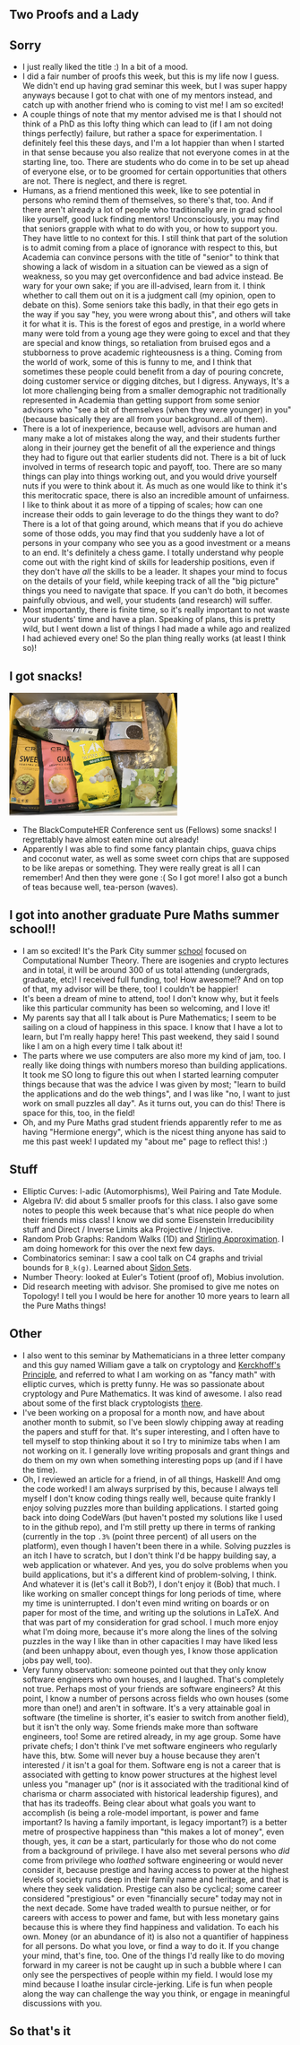 ## Two Proofs and a Lady

## Sorry
- I just really liked the title :) In a bit of a mood. 
- I did a fair number of proofs this week, but this is my life now I guess. We didn't end up having grad seminar this week, but I
was super happy anyways because I got to chat with one of my mentors instead, and catch up with another friend who is coming to vist me!
I am so excited!
- A couple things of note that my mentor advised me is that I should not think of a PhD as this lofty thing which can lead to (if I am not doing
things perfectly) failure, but rather a space for experimentation. I definitely feel this these days, and I'm a lot happier than when I started
in that sense because you also realize that not everyone comes in at the starting line, too. There are students who do come in to be set up 
ahead of everyone else, or to be groomed for certain opportunities that others are not. There is neglect, and there is regret. 
- Humans, as a friend mentioned this week, like to see potential in persons who remind them of themselves, so there's that, too. And if there
aren't already a lot of people who traditionally are in grad school like yourself, good luck finding mentors! Unconsciously, you may find that
seniors grapple with what to do with you, or how to support you. They have little to no context for this. I still think that part of the solution
is to admit coming from a place of ignorance with respect to this, but Academia can convince persons with the title of "senior" to think that showing
a lack of wisdom in a situation can be viewed as a sign of weakness, so you may get overconfidence and bad advice instead. Be wary for your own sake;
if you are ill-advised, learn from it. I think whether to call them out on it is a judgment call (my opinion, open to debate on this). Some seniors take
this badly, in that their ego gets in the way if you say "hey, you were wrong about this", and others will take it for what it is. This is the forest of
egos and prestige, in a world where many were told from a young age they were going to excel and that they are special and know things, so retaliation
from bruised egos and a stubborness to prove academic righteousness is a thing. Coming from the world of work, some of this is funny to me, and I think that
sometimes these people could benefit from a day of pouring concrete, doing customer service or digging ditches, but I digress.
Anyways, It's a lot more challenging being from a smaller demographic not traditionally represented in Academia than getting support
from some senior advisors who "see a bit of themselves (when they were younger) in you" (because basically they are all from your background..all of them).
- There is a lot
of inexperience, because well, advisors are human and many make a lot of mistakes along the way, and their students further along in their journey
get the benefit of all the experience and things they had to figure out that earlier students did not. There is a bit of luck involved in terms of
research topic and payoff, too. There are so many things can play into things working out, and you would drive yourself nuts if you were to think
about it. As much as one would like to think it's this meritocratic space, there is also an incredible amount of unfairness. I like to think about
it as more of a tipping of scales; how can one increase their odds to gain leverage to do the things they want to do? There is a lot of that going
around, which means that if you do achieve some of those odds, you may find that you suddenly have a lot of persons in your company who see you
as a good investment or a means to an end. It's definitely a chess game. I totally understand why people come out with the right kind of skills for
leadership positions, even if they don't have *all* the skills to be a leader. It shapes your mind to focus on the details of your field, while
keeping track of all the "big picture" things you need to navigate that space. If you can't do both, it becomes painfully obvious, and well, your students 
(and research) will suffer.
- Most importantly, there is finite time, so it's really important to not waste your students' time and have a plan. Speaking of plans, this is pretty
wild, but I went down a list of things I had made a while ago and realized I had achieved every one! So the plan thing really works (at least I think so)!

## I got snacks!

<img src="/images/snakkk22.png" width="300">

- The BlackComputeHER Conference sent us (Fellows) some snacks! I regrettably have almost eaten mine out already!
- Apparently I was able to find some fancy plantain chips, guava chips and coconut water, as well as some sweet corn chips
that are supposed to be like arepas or something. They were really great is all I can remember! And then they were gone :(
So I got more! I also got a bunch of teas because well, tea-person (waves).

## I got into another graduate Pure Maths summer school!!
- I am so excited! It's the Park City summer [school](https://www.ias.edu/pcmi/2022-graduate-summer-school-course-descriptions) focused on Computational Number Theory. There are isogenies and crypto lectures and 
in total, it will be around 300 of us total attending (undergrads, graduate, etc)! I received full funding, too! How awesome!? And on top of that, my advisor will be there, too!
I couldn't be happier!
- It's been a dream of mine to attend, too! I don't know why, but it feels like this particular community has been so welcoming, and I love it!
- My parents say that all I talk about is Pure Mathematics; I seem to be sailing on a cloud of happiness in this space. I know that I have a lot to learn,
but I'm really happy here! This past weekend, they said I sound like I am on a high every time I talk about it!
- The parts where we use computers are also more my kind of jam, too. I really like doing things with numbers moreso than building applications.
It took me SO long to figure this out when I started learning computer things because that was the advice I was given by most; "learn to build
the applications and do the web things", and I was like "no, I want to just work on small puzzles all day". As it turns out, you can do this!
There is space for this, too, in the field!
- Oh, and my Pure Maths grad student friends apparently refer to me as having "Hermione energy", which is the nicest thing anyone has said to me
this past week! I updated my "about me" page to reflect this! :)

## Stuff
- Elliptic Curves: l-adic (Automorphisms), Weil Pairing and Tate Module.
- Algebra IV: did about 5 smaller proofs for this class. I also gave some notes to people this week because that's what nice people do when their
friends miss class! I know we did some Eisenstein Irreducibility stuff and Direct / Inverse Limits aka Projective / Injective.
- Random Prob Graphs: Random Walks (1D) and [Stirling Approximation](https://en.wikipedia.org/wiki/Stirling%27s_approximation). I am doing homework for this over the next few days.
- Combinatorics seminar: I saw a cool talk on C4 graphs and trivial bounds for ```B_k(g)```. Learned about [Sidon Sets](https://en.wikipedia.org/wiki/Sidon_sequence).
- Number Theory: looked at Euler's Totient (proof of), Mobius involution.
- Did research meeting with advisor. She promised to give me notes on Topology! I tell you I would be here for another 10 more years to learn all the 
Pure Maths things!

## Other
- I also went to this seminar by Mathematicians in a three letter company and this guy named William gave a talk on cryptology and [Kerckhoff's Principle](https://en.wikipedia.org/wiki/Kerckhoffs's_principle),
and referred to what I am working on as "fancy math" with elliptic curves, which is pretty funny. He was so passionate about cryptology and Pure
Mathematics. It was kind of awesome. I also read about some of the first black cryptologists [there](https://permanent.fdlp.gov/LPS23465/invisible_cryptologists.pdf).
- I've been working on a proposal for a month now, and have about another month to submit, so I've been slowly chipping away at reading the papers
and stuff for that. It's super interesting, and I often have to tell myself to stop thinking about it so I try to minimize tabs when I am not working
on it. I generally love writing proposals and grant things and do them on my own when something interesting pops up (and if I have the time).
- Oh, I reviewed an article for a friend, in of all things, Haskell! And omg the code worked! I am always surprised by this, because I always tell
myself I don't know coding things really well, because quite frankly I enjoy solving puzzles more than building applications. I started going back
into doing CodeWars (but haven't posted my solutions like I used to in the github repo), and I'm still pretty up there in terms of ranking (currently
in the top ```.3%``` (point three percent) of all users on the platform), even though I haven't been there in a while. Solving puzzles is an itch I have to scratch, but I don't
think I'd be happy building say, a web application or whatever. And yes, you do solve problems when you build applications, but it's a different kind of problem-solving, I think. And whatever it is (let's call it Bob?), I don't enjoy it (Bob) that much. I like working on smaller concept things for long periods of time, where my time is uninterrupted. I don't even mind writing on boards or on paper for most of the time, and writing up the solutions in LaTeX. And that was part of my consideration for grad school. I much more enjoy what I'm
doing more, because it's more along the lines of the solving puzzles in the way I like than in other capacities I may have liked less (and been 
unhappy about, even though yes, I know those application jobs pay well, too).
- Very funny observation: someone pointed out that they only know software engineers who own houses, and I laughed. That's completely not true.
Perhaps most of your friends are software engineers? At this point, I know a number of persons across fields who own houses (some more than one!)
and aren't in software. It's a very attainable goal in software (the timeline is shorter, it's easier to switch from another field), but it isn't the only way. 
Some friends make more than software engineers, too! Some are retired already, in my age group. Some have private chefs; I don't think I've 
met software engineers who regularly have this, btw. Some will never buy a house because they aren't interested / it isn't a goal for them.
Software eng is not a career that is associated with getting to know power structures at the highest level unless you "manager up" (nor is it associated with the traditional kind of charisma or charm associated with historical leadership figures), and that has its
tradeoffs. Being clear about what goals you want to accomplish (is being a role-model important, is power and fame important? Is having a family important, is legacy important?)
is a better metre of prospective happiness than "this makes a lot of money", even though, yes, it *can* be a start, particularly for those who do not
come from a background of privilege. I have also met several persons who *did* come from privilege who *loathed* software engineering or would never
consider it, because prestige and having access to power at the highest levels of society runs deep in their family name and heritage, and that is where they seek validation. Prestige can also be cyclical; some career considered "prestigious" or even "financially secure" today may not in the next decade. Some have traded wealth to pursue neither, or for careers with access to power and fame, but with less monetary gains because this is where they find happiness and validation. To each his own. Money (or an abundance of it) is also not a quantifier of happiness for all persons.
Do what you love, or find a way to do it. If you change your mind, that's fine, too. One of the things I'd really like to do moving forward in my 
career is not be caught up in such a bubble where I can only see the perspectives of people within my field. I would lose my mind because I loathe
insular circle-jerking. Life is fun when people along the way can challenge the way you think, or engage in meaningful discussions with you.

## So that's it



